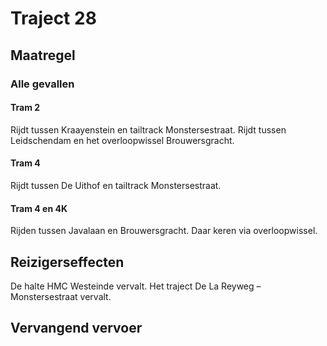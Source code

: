 # Traject 28
## Maatregel
### Alle gevallen

#### Tram 2
Rijdt tussen Kraayenstein en tailtrack Monstersestraat.
Rijdt tussen Leidschendam en het overloopwissel Brouwersgracht.

#### Tram 4
Rijdt tussen De Uithof en tailtrack Monstersestraat.

#### Tram 4 en 4K
Rijden tussen Javalaan en Brouwersgracht. Daar keren via overloopwissel.

## Reizigerseffecten
De halte HMC Westeinde vervalt.
Het traject De La Reyweg – Monstersestraat vervalt.

## Vervangend vervoer
